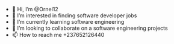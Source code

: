 - 👋 Hi, I’m @Ornel12
- 👀 I’m interested in finding software developer jobs
- 🌱 I’m currently learning software engineering
- 💞️ I’m looking to collaborate on a software engineering projects
- 📫 How to reach me +237652126440

<!---
Ornel12/Ornel12 is a ✨ special ✨ repository because its `README.md` (this file) appears on your GitHub profile.
You can click the Preview link to take a look at your changes.
--->
